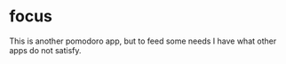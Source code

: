 # focus
This is another pomodoro app, but to feed some needs I have what other apps do not satisfy.
